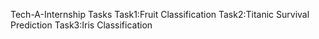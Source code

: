 Tech-A-Internship Tasks
Task1:Fruit Classification
Task2:Titanic Survival Prediction
Task3:Iris Classification
